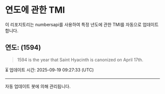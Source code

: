 
# 연도에 관한 TMI

이 리포지토리는 numbersapi를 사용하여 특정 년도에 관한 TMI를 자동으로 업데이트합니다.

## 연도: (1594)
> 1594 is the year that Saint Hyacinth is canonized on April 17th.

⏳ 업데이트 시간: 2025-09-19 09:27:33 (UTC)

---
자동 업데이트 봇에 의해 관리됩니다.
